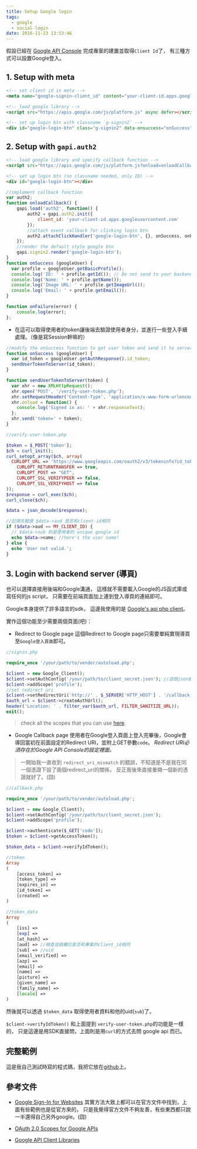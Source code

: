 ```yaml
---
title: Setup Google login
tags:
  - google
  - social-login
date: 2016-11-23 13:53:46
---
```



假設已經在 [Google API Console](https://console.developers.google.com/projectselector/apis/library) 完成專案的建置並取得`Client Id`了，
有三種方式可以設置Google登入。

## 1. Setup with meta

```html
<!-- set client id in meta -->
<meta name="google-signin-client_id" content="your-client-id.apps.googleusercontent.com">

<!-- load google library -->
<script src="https://apis.google.com/js/platform.js" async defer></script>

<!-- set up login btn with classname `g-signin2` -->
<div id="google-login-btn" class="g-signin2" data-onsuccess="onSuccess"></div>
```

## 2. Setup with `gapi.auth2`

```html
<!-- load google library and specify callback function -->
<script src="https://apis.google.com/js/platform.js?onload=onloadCallback" async defer></script>

<!-- set up login btn (no classname needed, only ID) -->
<div id="google-login-btn"></div>
```

```js
//implement callback function
var auth2;
function onloadCallback() {
    gapi.load('auth2', function() {
        auth2 = gapi.auth2.init({
            client_id: 'your-client-id.apps.googleusercontent.com'
        });
        //attach event callback for clicking login btn
        auth2.attachClickHandler('google-login-btn', {}, onSuccess, onFailure);
    });
    //render the default style google btn
    gapi.signin2.render('google-login-btn');
}
function onSuccess (googleUser) {
  var profile = googleUser.getBasicProfile();
  console.log('ID: ' + profile.getId()); // Do not send to your backend! Use an ID token instead.
  console.log('Name: ' + profile.getName());
  console.log('Image URL: ' + profile.getImageUrl());
  console.log('Email: ' + profile.getEmail());
}

function onFailure(error) {
    console.log(error);
};
```

- 在這可以取得使用者的token讓後端去驗證使用者身分，並進行一些登入手續處理。（像是寫Session幹嘛的）

```js
//modify the onSuccess function to get user token and send it to server
function onSuccess (googleUser) {
  var id_token = googleUser.getAuthResponse().id_token;
  sendUserTokenToServer(id_token);
}

function sendUserTokenToServer(token) {
  var xhr = new XMLHttpRequest();
  xhr.open('POST', '/verify-user-token.php');
  xhr.setRequestHeader('Content-Type', 'application/x-www-form-urlencoded');
  xhr.onload = function() {
    console.log('Signed in as: ' + xhr.responseText);
  };
  xhr.send('token=' + token);
}
```

```php
//verify-user-token.php

$token = $_POST['token'];
$ch = curl_init();
curl_setopt_array($ch, array(
  CURLOPT_URL => 'https://www.googleapis.com/oauth2/v3/tokeninfo?id_token='.$token,
    CURLOPT_RETURNTRANSFER => true,
    CURLOPT_POST => "GET",
    CURLOPT_SSL_VERIFYPEER => false,
    CURLOPT_SSL_VERIFYHOST => false
));
$response = curl_exec($ch);
curl_close($ch);

$data = json_decode($response);

//記得先驗證 $data->aud 是否和client-id相同
if ($data->aud == MY_CLIENT_ID) {
  // $data->sub 則是使用者的 unique google id
  echo $data->name; //here's the user name!
} else {
  echo 'User not valid.';
}
```

## 3. Login with backend server (導頁)

也可以選擇直接用後端和Google溝通，
這樣就不需要載入Google的JS函式庫或寫任何的js script，
只需要在前端頁面加上連到登入導頁的連結即可。

Google本身提供了許多語言的sdk，
這邊我使用的是 [Google's api php client](https://github.com/google/google-api-php-client)。

實作這個功能至少需要兩個頁面(吧)：

- Redirect to Google page
  這個Redirect to Google page只需要單純實現導頁至`Google登入頁面`即可。

```php
//signin.php

require_once '/your/path/to/vendor/autoload.php';

$client = new Google_Client();
$client->setAuthConfig('/your/path/to/client_secret.json'); //這個json檔可以從Google API Console下載取得
$client->addScope('profile');
//set redirect uri
$client->setRedirectUri('http://' . $_SERVER['HTTP_HOST'] . '/callback.php');
$auth_url = $client->createAuthUrl();
header('Location: ' . filter_var($auth_url, FILTER_SANITIZE_URL));
exit();
```

> check all the scopes that you can use [here](https://developers.google.com/identity/protocols/googlescopes).

- Google Callback page
  使用者在Google登入頁面上登入完畢後，Google會導回當初在前面設定的Redirect URI，並附上GET參數`code`。
  *Redirect URI必須存在於Google API Console的設定裡面。*

> 一開始我一直收到 `redirect_uri_mismatch` 的錯誤，不知道是不是我在同一個憑證下設了兩個redirect_uri的關係，
反正我後來直接重開一個新的憑證就好了。(囧)

```php
//callback.php

require_once '/your/path/to/vendor/autoload.php';

$client = new Google_Client();
$client->setAuthConfig('/your/path/to/client_secret.json');
$client->addScope('profile');

$client->authenticate($_GET['code']);
$token = $client->getAccessToken();

$token_data = $client->verifyIdToken();
```

```php
//token
Array
(
    [access_token] => 
    [token_type] => 
    [expires_in] => 
    [id_token] => 
    [created] => 
)

//token_data
Array
(
    [iss] => 
    [exp] => 
    [at_hash] => 
    [aud] => //檢查這個欄位是否和專案的client_id相同
    [sub] => //uid
    [email_verified] => 
    [azp] => 
    [email] => 
    [name] => 
    [picture] => 
    [given_name] => 
    [family_name] => 
    [locale] => 
)
```
然後就可以透過 `$token_data` 取得使用者資料和他的uid(`sub`)了。

`$client->verifyIdToken()` 和上面提到 `verify-user-token.php`的功能是一樣的，
只是這邊是用SDK直接問，上面則是用`curl`的方式去問 google api 而已。

## 完整範例
  這是我自己測試時寫的程式碼，我把它放在[github](https://github.com/tri613/google-login)上。

## 參考文件

- [Google Sign-In for Websites](https://developers.google.com/identity/sign-in/web/)
  其實方法大致上都可以在官方文件中找到，上面有些範例也是從官方來的，
  只是我覺得官方文件不夠友善，有些東西都只說一半還得自己另外google。(囧)

- [OAuth 2.0 Scopes for Google APIs](https://developers.google.com/identity/protocols/googlescopes)
- [Google API Client Libraries](https://developers.google.com/api-client-library/)